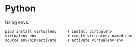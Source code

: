 # Python

Using envs:
```
pip3 install virtualenv     # install virtualenv
virtualenv env              # create virtualenv named env
source env/bin/activate     # activate virtualenv env
```
